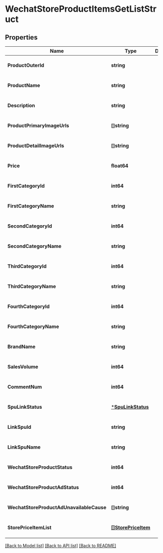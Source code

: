 # WechatStoreProductItemsGetListStruct

## Properties
Name | Type | Description | Notes
------------ | ------------- | ------------- | -------------
**ProductOuterId** | **string** |  | [optional] [default to null]
**ProductName** | **string** |  | [optional] [default to null]
**Description** | **string** |  | [optional] [default to null]
**ProductPrimaryImageUrls** | **[]string** |  | [optional] [default to null]
**ProductDetailImageUrls** | **[]string** |  | [optional] [default to null]
**Price** | **float64** |  | [optional] [default to null]
**FirstCategoryId** | **int64** |  | [optional] [default to null]
**FirstCategoryName** | **string** |  | [optional] [default to null]
**SecondCategoryId** | **int64** |  | [optional] [default to null]
**SecondCategoryName** | **string** |  | [optional] [default to null]
**ThirdCategoryId** | **int64** |  | [optional] [default to null]
**ThirdCategoryName** | **string** |  | [optional] [default to null]
**FourthCategoryId** | **int64** |  | [optional] [default to null]
**FourthCategoryName** | **string** |  | [optional] [default to null]
**BrandName** | **string** |  | [optional] [default to null]
**SalesVolume** | **int64** |  | [optional] [default to null]
**CommentNum** | **int64** |  | [optional] [default to null]
**SpuLinkStatus** | [***SpuLinkStatus**](SpuLinkStatus.md) |  | [optional] [default to null]
**LinkSpuId** | **string** |  | [optional] [default to null]
**LinkSpuName** | **string** |  | [optional] [default to null]
**WechatStoreProductStatus** | **int64** |  | [optional] [default to null]
**WechatStoreProductAdStatus** | **int64** |  | [optional] [default to null]
**WechatStoreProductAdUnavailableCause** | **[]string** |  | [optional] [default to null]
**StorePriceItemList** | [**[]StorePriceItem**](store_price_item.md) |  | [optional] [default to null]

[[Back to Model list]](../README.md#documentation-for-models) [[Back to API list]](../README.md#documentation-for-api-endpoints) [[Back to README]](../README.md)


